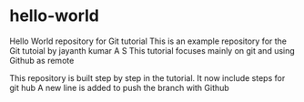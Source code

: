 # hello-world
Hello World repository for Git tutorial
This is an example repository for the Git tutoial by jayanth kumar A S 
This tutorial focuses mainly on git and using Github as remote 

This repository is built step by step in the tutorial.
It now include steps for git hub
A new line is added to push the branch with Github